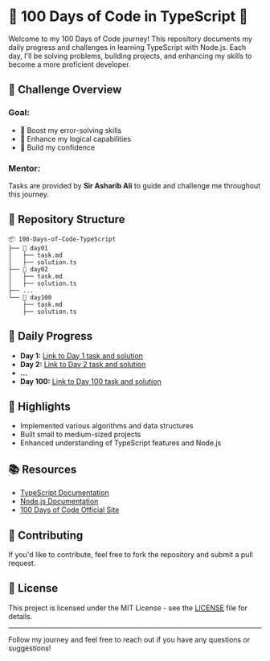 
# 🚀 100 Days of Code in TypeScript 🚀

Welcome to my 100 Days of Code journey! This repository documents my daily progress and challenges in learning TypeScript with Node.js. Each day, I'll be solving problems, building projects, and enhancing my skills to become a more proficient developer.

## 📅 Challenge Overview

### Goal:
- 💪 Boost my error-solving skills
- 🧠 Enhance my logical capabilities
- 🎯 Build my confidence

### Mentor:
Tasks are provided by **Sir Asharib Ali** to guide and challenge me throughout this journey.

## 📂 Repository Structure

```plaintext
📦 100-Days-of-Code-TypeScript
├── 📁 day01
│   ├── task.md
│   ├── solution.ts
├── 📁 day02
│   ├── task.md
│   ├── solution.ts
├── ...
└── 📁 day100
    ├── task.md
    ├── solution.ts
```

## 🚀 Daily Progress

- **Day 1:** [Link to Day 1 task and solution](./day01)
- **Day 2:** [Link to Day 2 task and solution](./day02)
- **...**
- **Day 100:** [Link to Day 100 task and solution](./day100)

## 🌟 Highlights

- Implemented various algorithms and data structures
- Built small to medium-sized projects
- Enhanced understanding of TypeScript features and Node.js

## 📚 Resources

- [TypeScript Documentation](https://www.typescriptlang.org/docs/)
- [Node.js Documentation](https://nodejs.org/en/docs/)
- [100 Days of Code Official Site](https://www.100daysofcode.com/)

## 🤝 Contributing

If you'd like to contribute, feel free to fork the repository and submit a pull request.

## 📜 License

This project is licensed under the MIT License - see the [LICENSE](LICENSE) file for details.

---

Follow my journey and feel free to reach out if you have any questions or suggestions!
